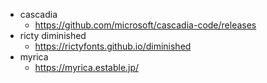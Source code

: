 - cascadia
	- https://github.com/microsoft/cascadia-code/releases
- ricty diminished
	- https://rictyfonts.github.io/diminished
- myrica
	- https://myrica.estable.jp/
